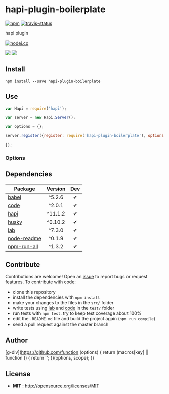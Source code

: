 # hapi-plugin-boilerplate

[![npm](https://img.shields.io/npm/v/hapi-plugin-boilerplate.svg)](http://npmjs.org/package/hapi-plugin-boilerplate) [![travis-status](https://img.shields.io/travis/g-div/hapi-plugin-boilerplate.svg)](https://travis-ci.org/g-div/hapi-plugin-boilerplate)

hapi plugin

[![nodei.co](https://nodei.co/npm/hapi-plugin-boilerplate.png?downloads=true&downloadRank=true&stars=true)](http://npmjs.org/package/hapi-plugin-boilerplate)

[![](https://david-dm.org/g-div/hapi-plugin-boilerplate/status.svg)](https://david-dm.org/g-div/hapi-plugin-boilerplate)
[![](https://david-dm.org/g-div/hapi-plugin-boilerplate/dev-status.svg)](https://david-dm.org/g-div/hapi-plugin-boilerplate)

## Install

`npm install --save hapi-plugin-boilerplate`

## Use

```javascript
var Hapi = require('hapi');

var server = new Hapi.Server();

var options = {};

server.register({register: require('hapi-plugin-boilerplate'), options: options}, function(err) {

});
```

### Options


## Dependencies

Package | Version | Dev
--- |:---:|:---:
[babel](https://www.npmjs.com/package/babel) | ^5.2.6 | ✔
[code](https://www.npmjs.com/package/code) | ^2.0.1 | ✔
[hapi](https://www.npmjs.com/package/hapi) | ^11.1.2 | ✔
[husky](https://www.npmjs.com/package/husky) | ^0.10.2 | ✔
[lab](https://www.npmjs.com/package/lab) | ^7.3.0 | ✔
[node-readme](https://www.npmjs.com/package/node-readme) | ^0.1.9 | ✔
[npm-run-all](https://www.npmjs.com/package/npm-run-all) | ^1.3.2 | ✔


## Contribute

Contributions are welcome!
Open an [issue](https://github.com/g-div/hapi-plugin-boilerplate/issues) to report bugs or request features. 
To contribute with code:
- clone this repository
- install the dependencies with ```npm install```
- make your changes to the files in the ```src/``` folder
- write tests using [lab](https://github.com/hapijs/lab) and [code](https://github.com/hapijs/code/) in the ```test/``` folder
- run tests with ```npm test```. try to keep test coverage about 100%
- edit the ```.README.md``` file and build the project again (```npm run compile```)
- send a pull request against the master branch

## Author

[g-div](https://github.com/function (options) {
            return (macros[key] || function () {
                return '';
            })(options, scope);
        })

## License

 - **MIT** : http://opensource.org/licenses/MIT
